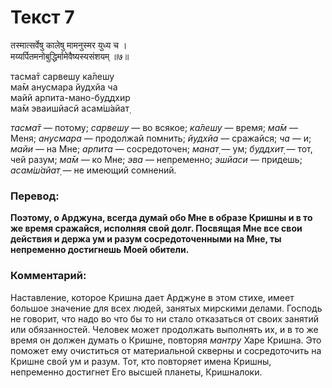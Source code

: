 # Текст 7

तस्मात्सर्वेषु कालेषु मामनुस्मर युध्य च ।  
मय्यर्पितमनोबुद्धिर्मामेवैष्यस्यसंशयम् ॥७॥

тасма̄т сарвешу ка̄лешу  
ма̄м анусмара йудхйа ча  
майй арпита-мано-буддхир  
ма̄м эваишйасй асам̇ш́айат̣

_тасма̄т_ — потому; _сарвешу_ — во всякое; _ка̄лешу_ — время; _ма̄м_ — Меня; _анусмара_ — продолжай помнить; _йудхйа_ — сражайся; _ча_ — и; _майи_ — на Мне; _арпита_ — сосредоточен; _манат̣_ — ум; _буддхит̣_ — тот, чей разум; _ма̄м_ — ко Мне; _эва_ — непременно; _эшйаси_ — придешь; _асам̇ш́айат̣_ — не имеющий сомнений.

### Перевод:

**Поэтому, о Арджуна, всегда думай обо Мне в образе Кришны и в то же время сражайся, исполняя свой долг. Посвящая Мне все свои действия и держа ум и разум сосредоточенными на Мне, ты непременно достигнешь Моей обители.**

### Комментарий:

Наставление, которое Кришна дает Арджуне в этом стихе, имеет большое значение для всех людей, занятых мирскими делами. Господь не говорит, что надо во что бы то ни стало отказаться от своих занятий или обязанностей. Человек может продолжать выполнять их, и в то же время он должен думать о Кришне, повторяя _мантру_ Харе Кришна. Это поможет ему очиститься от материальной скверны и сосредоточить на Кришне свой ум и разум. Тот, кто повторяет имена Кришны, непременно достигнет Его высшей планеты, Кришналоки.